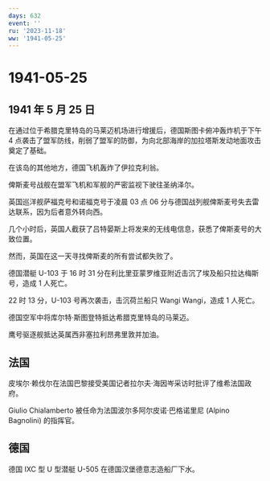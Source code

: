 ```yaml
---
days: 632
event: ''
ru: '2023-11-18'
ww: '1941-05-25'
---
```


# 1941-05-25

## 1941 年 5 月 25 日

在通过位于希腊克里特岛的马莱迈机场进行增援后，德国斯图卡俯冲轰炸机于下午
4
点袭击了盟军防线，削弱了盟军的防御，为向北部海岸的加拉塔斯发动地面攻击奠定了基础。

在该岛的其他地方，德国飞机轰炸了伊拉克利翁。

俾斯麦号战舰在盟军飞机和军舰的严密监视下驶往圣纳泽尔。

英国巡洋舰萨福克号和诺福克号于凌晨 03 点 06
分与德国战列舰俾斯麦号失去雷达联系，因为后者意外转向西。

几个小时后，英国人截获了吕特晏斯上将发来的无线电信息，获悉了俾斯麦号的大致位置。

然而，英国在这一天寻找俾斯麦的所有尝试都失败了。

德国潜艇 U-103 于 16 时 31
分在利比里亚蒙罗维亚附近击沉了埃及船只拉达梅斯号，造成 1 人死亡。

22 时 13 分，U-103 号再次袭击，击沉荷兰船只 Wangi Wangi，造成 1 人死亡。

德国空军中将库尔特·斯图登特抵达希腊克里特岛的马莱迈。

鹰号驱逐舰抵达英属西非塞拉利昂弗里敦并加油。

## 法国

皮埃尔·赖伐尔在法国巴黎接受美国记者拉尔夫·海因岑采访时批评了维希法国政府。

Giulio Chialamberto 被任命为法国波尔多阿尔皮诺·巴格诺里尼 (Alpino
Bagnolini) 的指挥官。

## 德国

德国 IXC 型 U 型潜艇 U-505 在德国汉堡德意志造船厂下水。